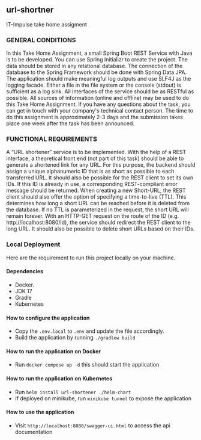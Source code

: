 ## url-shortner
IT-Impulse take home assigment

### GENERAL CONDITIONS
In this Take Home Assignment, a small Spring Boot REST Service with Java is to be developed. You can use Spring Initializr to create the project.
The data should be stored in any relational database. The connection of the database to the Spring Framework should be done with Spring Data JPA.
The application should make meaningful log outputs and use SLF4J as the logging facade. Either a file in the file system or the console (stdout) is sufficient as a log sink.
All interfaces of the service should be as RESTful as possible.
All sources of information (online and offline) may be used to do this Take Home Assignment. If you have any questions about the task, you can get in touch with your company's technical contact person.
The time to do this assignment is approximately 2-3 days and the submission takes place one week after the task has been announced.
### FUNCTIONAL REQUIREMENTS
A “URL shortener” service is to be implemented. With the help of a REST interface, a theoretical front end (not part of this task) should be able to generate a shortened link for any URL.
For this purpose, the backend should assign a unique alphanumeric ID that is as short as possible to each transferred URL. It should also be possible for the REST client to set its own IDs. If this ID is already in use, a corresponding REST-compliant error message should be returned.
When creating a new Short-URL, the REST client should also offer the option of specifying a time-to-live (TTL). This determines how long a short URL can be reached before it is deleted from the database. If no TTL is parameterized in the request, the short URL will remain forever.
With an HTTP-GET request on the route of the ID (e.g. http://localhost:8080/id), the service should redirect the REST client to the long URL. It should also be possible to delete short URLs based on their IDs.

### Local Deployment
Here are the requirement to run this project locally on your machine.

#### Dependencies
- Docker.
- JDK 17
- Gradle
- Kubernetes

#### How to configure the application
- Copy the `.env.local` to `.env` and update the file accordingly.
- Build the application by running `./gradlew build`

#### How to run the application on Docker
- Run `docker compose up -d` this should start the application

#### How to run the application on Kubernetes
- Run `helm install url-shortener ./helm-chart`
- If deployed on minikube, run `minikube tunnel` to expose the application

#### How to use the application
- Visit `http://localhost:8080/swagger-ui.html` to access the api documentation


